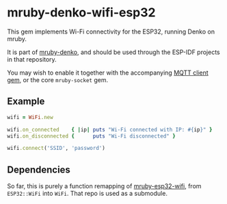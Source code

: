 # mruby-denko-wifi-esp32

This gem implements Wi-Fi connectivity for the ESP32, running Denko on mruby.

It is part of [mruby-denko](https://github.com/denko-rb/mruby-denko), and should be used through the ESP-IDF projects in that repository.

You may wish to enable it together with the accompanying [MQTT client gem](https://github.com/denko-rb/mruby-denko-mqtt-esp32), or the core `mruby-socket` gem.

## Example

```ruby
wifi = WiFi.new

wifi.on_connected    { |ip| puts "Wi-Fi connected with IP: #{ip}" }
wifi.on_disconnected {      puts "Wi-Fi disconnected" }

wifi.connect('SSID', 'password')
```

## Dependencies

So far, this is purely a function remapping of [mruby-esp32-wifi](https://github.com/denko-rb/mruby-esp32-wifi), from `ESP32::WiFi` into `WiFi`. That repo is used as a submodule.
